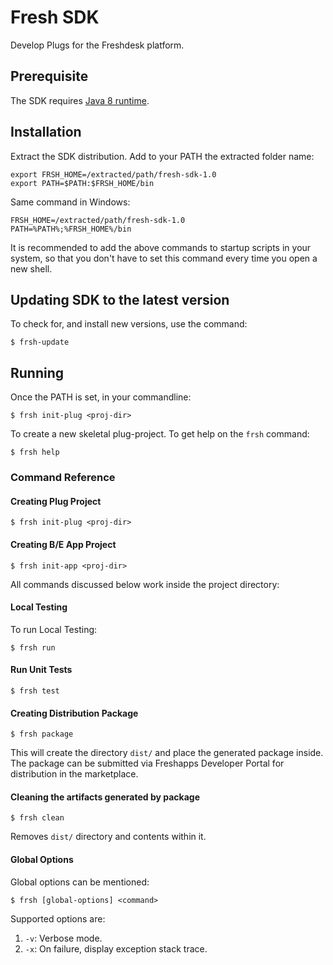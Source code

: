 # Fresh SDK

Develop Plugs for the Freshdesk platform.

## Prerequisite

The SDK requires [Java 8 runtime](http://www.oracle.com/technetwork/java/javase/downloads/index.html).

## Installation

Extract the SDK distribution. Add to your PATH the extracted folder name:

    export FRSH_HOME=/extracted/path/fresh-sdk-1.0
    export PATH=$PATH:$FRSH_HOME/bin

Same command in Windows:

    FRSH_HOME=/extracted/path/fresh-sdk-1.0
    PATH=%PATH%;%FRSH_HOME%/bin

It is recommended to add the above commands to startup scripts in your system, so that you don't have to set this command every time you open a new shell.

## Updating SDK to the latest version

To check for, and install new versions, use the command:

    $ frsh-update

## Running

Once the PATH is set, in your commandline:

    $ frsh init-plug <proj-dir>

To create a new skeletal plug-project. To get help on the `frsh` command:

    $ frsh help

### Command Reference

#### Creating Plug Project

    $ frsh init-plug <proj-dir>

#### Creating B/E App Project

    $ frsh init-app <proj-dir>

All commands discussed below work inside the project directory:

#### Local Testing

To run Local Testing:

    $ frsh run

#### Run Unit Tests

    $ frsh test

#### Creating Distribution Package

    $ frsh package

This will create the directory `dist/` and place the generated package inside. The package can be submitted via Freshapps Developer Portal for distribution in the marketplace.

#### Cleaning the artifacts generated by package

    $ frsh clean

Removes `dist/` directory and contents within it.

#### Global Options

Global options can be mentioned:

    $ frsh [global-options] <command>


Supported options are:

1. `-v`: Verbose mode.
2. `-x`: On failure, display exception stack trace.
